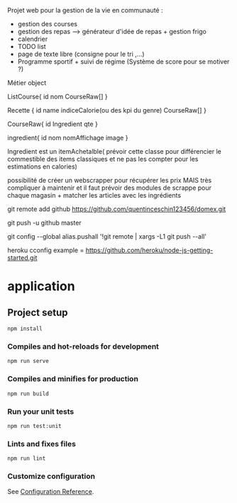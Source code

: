 Projet web pour la gestion de la vie en communauté : 

 * gestion des courses
 * gestion des repas --> générateur d'idée de repas + gestion frigo
 * calendrier
 * TODO list
 * page de texte libre (consigne pour le tri ,...)
 * Programme sportif + suivi de régime (Système de score pour se motiver ?) 

Métier object

ListCourse{
    id
    nom
    CourseRaw[]
}

Recette {
    id
    name
    indiceCalorie(ou des kpi du genre)
    CourseRaw[]
}

CourseRaw{
    id
    Ingredient
    qte
}


ingredient{
    id
    nom
    nomAffichage
    image
}

Ingredient est un itemAchetalble( prévoir cette classe pour différencier le commestible des items classiques et ne pas les compter pour les estimations en calories)

possibilité de créer un webscrapper pour récupérer les prix MAIS très compliquer à maintenir
et il faut prévoir des modules de scrappe pour chaque magasin + matcher les 
articles avec les ingrédients



  git remote add github https://github.com/quentinceschin123456/domex.git
   
   
   git push -u github master
   
   
   git config --global alias.pushall '!git remote | xargs -L1 git push --all'


heroku cconfig example = https://github.com/heroku/node-js-getting-started.git

# application

## Project setup
```
npm install
```

### Compiles and hot-reloads for development
```
npm run serve
```

### Compiles and minifies for production
```
npm run build
```

### Run your unit tests
```
npm run test:unit
```

### Lints and fixes files
```
npm run lint
```

### Customize configuration
See [Configuration Reference](https://cli.vuejs.org/config/).
